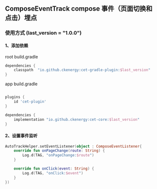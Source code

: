 ## ComposeEventTrack compose 事件（页面切换和点击）埋点

### 使用方式 (last_version = "1.0.0")

#### 1、添加依赖
root build.gradle
``` groovy
dependencies {
    classpath  "io.github.ckenergy:cet-gradle-plugin:$last_version"
}
```
app build.gradle
```groovy

plugins {
    id 'cet-plugin'
}

dependencies {
    implementation "io.github.ckenergy:cet-core:$last_version"
}
```

#### 2、设置事件监听
``` kotlin
AutoTrackHelper.setEventListener(object : ComposeEventListener{
    override fun onPageChange(route: String) {
        Log.d(TAG, "onPageChange:$route")
    }

    override fun onClick(event: String) {
        Log.d(TAG, "onClick:$event")
    }
})
```
